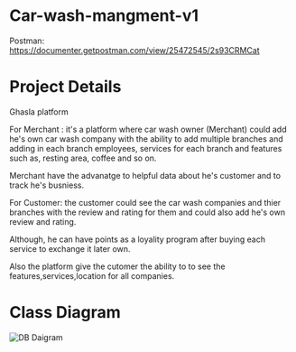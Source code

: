 # Car-wash-mangment-v1
Postman: https://documenter.getpostman.com/view/25472545/2s93CRMCat

# Project Details

Ghasla platform

For Merchant : it's a platform where car wash owner (Merchant) could add he's own car wash company with the ability to add multiple branches and adding in each branch employees, services for each branch and features such as, resting area, coffee and so on.

Merchant have the advanatge to helpful data about he's customer and to track he's busniess.

For Customer: the customer could see the car wash companies and thier branches with the review and rating for them and could also add he's own review and rating.

Although, he can have points as a loyality program after buying each service to exchange it later own.

Also the platform give the cutomer the ability to to see the features,services,location for all companies.



# Class Diagram
![DB Daigram](https://user-images.githubusercontent.com/78857323/221378246-2913406b-23ef-4e96-afc6-32803b4b2355.jpeg)
